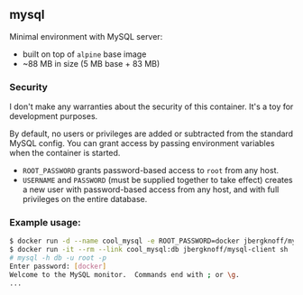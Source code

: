## mysql

Minimal environment with MySQL server:

* built on top of `alpine` base image
* ~88 MB in size (5 MB base + 83 MB)

### Security

I don't make any warranties about the security of this container. It's a toy for development purposes.

By default, no users or privileges are added or subtracted from the standard MySQL config. You can grant access by passing environment variables when the container is started.

* `ROOT_PASSWORD` grants password-based access to `root` from any host.
* `USERNAME` and `PASSWORD` (must be supplied together to take effect) creates a new user with password-based access from any host, and with full privileges on the entire database.

### Example usage:

```bash
$ docker run -d --name cool_mysql -e ROOT_PASSWORD=docker jbergknoff/mysql
$ docker run -it --rm --link cool_mysql:db jbergknoff/mysql-client sh
# mysql -h db -u root -p
Enter password: [docker]
Welcome to the MySQL monitor.  Commands end with ; or \g.
...
```
